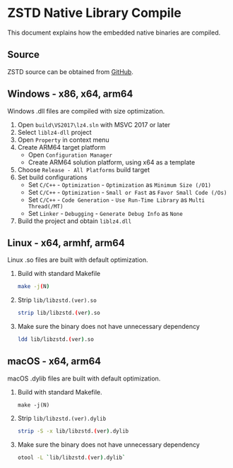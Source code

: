 # ZSTD Native Library Compile

This document explains how the embedded native binaries are compiled.

## Source

ZSTD source can be obtained from [GitHub](https://github.com/facebook/zstd/releases).

## Windows - x86, x64, arm64

Windows .dll files are compiled with size optimization.

1. Open `build\VS2017\lz4.sln` with MSVC 2017 or later
1. Select `liblz4-dll` project
1. Open `Property` in context menu
1. Create ARM64 target platform
   - Open `Configuration Manager`
   - Create ARM64 solution platform, using x64 as a template
1. Choose `Release - All Platforms` build target
1. Set build configurations
   - Set `C/C++` - `Optimization` - `Optimization` as `Minimum Size (/O1)`
   - Set `C/C++` - `Optimization` - `Small or Fast` as `Favor Small Code (/Os)`
   - Set `C/C++` - `Code Generation` - `Use Run-Time Library` as `Multi Thread(/MT)`
   - Set `Linker` - `Debugging` - `Generate Debug Info` as `None`
1. Build the project and obtain `liblz4.dll`

## Linux - x64, armhf, arm64

Linux .so files are built with default optimization.

1. Build with standard Makefile
   ```sh
   make -j(N)
   ```
1. Strip `lib/libzstd.(ver).so`
   ```sh
   strip lib/libzstd.(ver).so
   ```
1. Make sure the binary does not have unnecessary dependency
   ```sh
   ldd lib/libzstd.(ver).so
   ```
 
## macOS - x64, arm64

macOS .dylib files are built with default optimization.

1. Build with standard Makefile.
   ```ssh
   make -j(N)
   ```
1. Strip `lib/libzstd.(ver).dylib`
   ```sh
   strip -S -x lib/libzstd.(ver).dylib
   ```
1. Make sure the binary does not have unnecessary dependency
   ```sh
   otool -L `lib/libzstd.(ver).dylib`
   ```
